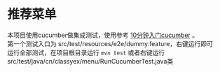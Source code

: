 # 推荐菜单

本项目使用cucumber做集成测试，使用参考 [10分钟入门cucumber](https://cucumber.io/docs/guides/10-minute-tutorial/) 。  
第一个测试入口为 src/test/resources/e2e/dummy.feature，右键运行即可  
运行全部测试，在项目根目录运行 `mvn test` 或者右键运行src/test/java/cn/classyex/menu/RunCucumberTest.java类  


